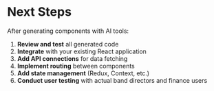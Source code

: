 # Next Steps

After generating components with AI tools:
1. **Review and test** all generated code
2. **Integrate** with your existing React application
3. **Add API connections** for data fetching
4. **Implement routing** between components
5. **Add state management** (Redux, Context, etc.)
6. **Conduct user testing** with actual band directors and finance users